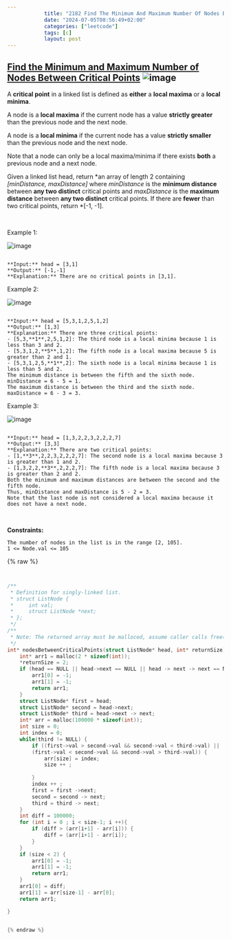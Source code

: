 ```yaml
---
            title: "2182 Find The Minimum And Maximum Number Of Nodes Between Critical Points"
            date: "2024-07-05T08:56:49+02:00"
            categories: ["leetcode"]
            tags: [c]
            layout: post
---
```

            
## [Find the Minimum and Maximum Number of Nodes Between Critical Points](https://leetcode.com/problems/find-the-minimum-and-maximum-number-of-nodes-between-critical-points) ![image](https://img.shields.io/badge/Difficulty-Medium-orange)

A **critical point** in a linked list is defined as **either** a **local maxima** or a **local minima**.

A node is a **local maxima** if the current node has a value **strictly greater** than the previous node and the next node.

A node is a **local minima** if the current node has a value **strictly smaller** than the previous node and the next node.

Note that a node can only be a local maxima/minima if there exists **both** a previous node and a next node.

Given a linked list head, return *an array of length 2 containing *[minDistance, maxDistance]* where *minDistance* is the **minimum distance** between **any two distinct** critical points and *maxDistance* is the **maximum distance** between **any two distinct** critical points. If there are **fewer** than two critical points, return *[-1, -1].

 

Example 1:

![image](https://assets.leetcode.com/uploads/2021/10/13/a1.png)
```

**Input:** head = [3,1]
**Output:** [-1,-1]
**Explanation:** There are no critical points in [3,1].

```

Example 2:

![image](https://assets.leetcode.com/uploads/2021/10/13/a2.png)
```

**Input:** head = [5,3,1,2,5,1,2]
**Output:** [1,3]
**Explanation:** There are three critical points:
- [5,3,**1**,2,5,1,2]: The third node is a local minima because 1 is less than 3 and 2.
- [5,3,1,2,**5**,1,2]: The fifth node is a local maxima because 5 is greater than 2 and 1.
- [5,3,1,2,5,**1**,2]: The sixth node is a local minima because 1 is less than 5 and 2.
The minimum distance is between the fifth and the sixth node. minDistance = 6 - 5 = 1.
The maximum distance is between the third and the sixth node. maxDistance = 6 - 3 = 3.

```

Example 3:

![image](https://assets.leetcode.com/uploads/2021/10/14/a5.png)
```

**Input:** head = [1,3,2,2,3,2,2,2,7]
**Output:** [3,3]
**Explanation:** There are two critical points:
- [1,**3**,2,2,3,2,2,2,7]: The second node is a local maxima because 3 is greater than 1 and 2.
- [1,3,2,2,**3**,2,2,2,7]: The fifth node is a local maxima because 3 is greater than 2 and 2.
Both the minimum and maximum distances are between the second and the fifth node.
Thus, minDistance and maxDistance is 5 - 2 = 3.
Note that the last node is not considered a local maxima because it does not have a next node.

```

 

**Constraints:**

	The number of nodes in the list is in the range [2, 105].
	1 <= Node.val <= 105

{% raw %}


```c


/**
 * Definition for singly-linked list.
 * struct ListNode {
 *     int val;
 *     struct ListNode *next;
 * };
 */
/**
 * Note: The returned array must be malloced, assume caller calls free().
 */
int* nodesBetweenCriticalPoints(struct ListNode* head, int* returnSize) {
    int* arr1 = malloc(2 * sizeof(int));
    *returnSize = 2;
    if (head == NULL || head->next == NULL || head -> next -> next == NULL) {
        arr1[0] = -1;
        arr1[1] = -1;
        return arr1;
    }
    struct ListNode* first = head;
    struct ListNode* second = head->next;
    struct ListNode* third = head->next -> next;
    int* arr = malloc(100000 * sizeof(int));
    int size = 0;
    int index = 0;
    while(third != NULL) {
        if ((first->val > second->val && second->val < third->val) || 
        (first->val < second->val && second->val > third->val)) {
            arr[size] = index;
            size ++ ;
            
        }
        index ++ ;
        first = first ->next;
        second = second -> next;
        third = third -> next;
    }
    int diff = 100000;
    for (int i = 0 ; i < size-1; i ++){
        if (diff > (arr[i+1] - arr[i])) {
            diff = (arr[i+1] - arr[i]);
        }
    }
    if (size < 2) {
        arr1[0] = -1;
        arr1[1] = -1;
        return arr1;
    }
    arr1[0] = diff;
    arr1[1] = arr[size-1] - arr[0];
    return arr1;

}


{% endraw %}
